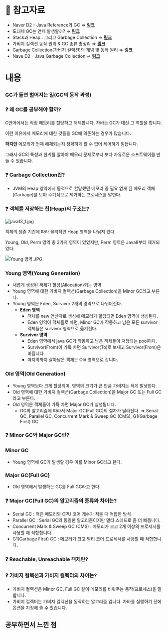 # 🔗 참고자료

- Naver D2 - Java Reference와 GC ⇒ [**링크**](https://d2.naver.com/helloworld/329631)
- 도대체 GC는 언제 발생할까? ⇒ [**링크**](https://colinch4.github.io/2020-07-30/t-17/)
- Stack과 Heap.. 그리고 Garbage Collection ⇒ [**링크**](https://thisisprogrammingworld.tistory.com/178)
- 가비지 컬렉션 동작 원리 & GC 종류 총정리 ⇒ [**링크**](https://inpa.tistory.com/entry/JAVA-%E2%98%95-%EA%B0%80%EB%B9%84%EC%A7%80-%EC%BB%AC%EB%A0%89%EC%85%98GC-%EB%8F%99%EC%9E%91-%EC%9B%90%EB%A6%AC-%EC%95%8C%EA%B3%A0%EB%A6%AC%EC%A6%98-%F0%9F%92%AF-%EC%B4%9D%EC%A0%95%EB%A6%AC)
- Garbage Collection(가비지 컬렉션)의 개념 및 동작 원리 ⇒ [**링크**](https://mangkyu.tistory.com/118)
- Nave D2 - Java Garbage Collection ⇒ [**링크**](https://d2.naver.com/helloworld/1329)

# 내용

### GC가 돌면 벌어지는 일(GC의 동작 과정)

### ❓ 왜 GC를 공부해야 할까?

C언어에서는 직접 메모리를 할당하고 해제합니다. 자바는 GC가 대신 그 역할을 합니다.

이런 이유에서 메모리에 대한 것들을 GC에 의존하는 경우가 많습니다.

**하지만** 메모리가 언제 해제되는지 정확하게 할 수 없어 제어하기 힘듭니다.

그래서 GC의 특성과 한계를 알아야 메모리 문제로부터 보다 자유로운 소프트웨어를 만들 수 있습니다.

### ❓ Garbage Collection란?

- JVM의 Heap 영역에서 동적으로 할당했던 메모리 중 필요 없게 된 메모리 객체(Garbage)를 모아 주기적으로 제거하는 프로세스를 말한다.

### ❓ 객체를 저장하는 힙(Heap)의 구조는?

![java13_1.jpg](https://s3-us-west-2.amazonaws.com/secure.notion-static.com/9c4d2178-8c9e-47ae-8a56-025a79fc3392/java13_1.jpg)

객체의 생존 기간에 따라 물리적인 Heap 영역을 나눠져 있다.

Young, Old, Perm 영역 총 3가지 영역이 있었지만, Perm 영역은 Java8부터 제거되었다.

![Young 영역.JPG](https://s3-us-west-2.amazonaws.com/secure.notion-static.com/87449c2d-e9b2-4fe4-8def-96cd16a128f1/Young_%EC%98%81%EC%97%AD.jpg)

### Young 영역(Young Generation)

- 새롭게 생성된 객체가 할당(Allocation)되는 영역
- Young 영역에 대한 가비지 컬렉션(Garbage Collection)을 Minor GC라고 부른다.
- Young 영역은 Eden, Survivor 2개의 영역으로 나뉘어진다.
    - **Eden 영역**
        - 객체를 new 연산자로 생성해 메모리가 할당되면 Eden 영역에 생성된다.
        - Eden 영역이 객체들로 차면, Minor GC가 작동하고 남은 모든 survivor 객체들은 survivor 영역으로 옮겨진다.
    - **Survivor 영역**
        - Eden 영역에서 java GC가 작동하고 남은 객체들이 저장되는 pool이다.
        - Survivor(From)이 가득 차면 Survivor(To)로 보내고 Survivor(From)은 비웁니다.
        - 마지막까지 살아남은 객체는 Old 영역으로 갑니다.

### Old 영역(Old Generation)

- Young 영역보다 크게 할당되며, 영역의 크기가 큰 만큼 가비지는 적게 발생한다.
- Old 영역에 대한 가비지 컬렉션(Garbage Collection)을 Major GC 또는 Full GC라고 부른다.
- Old 영역은 객체들이 가득 차면 Major GC가 실행됩니다.
    - GC의 알고리즘에 따라서 Major GC(Full GC)의 절차가 달라진다.
      ⇒ Serial GC, Parallel GC, Concurrent Mark & Sweep GC (CMS), G1(Garbage First) GC

### ❓ Minor GC와 Major GC란?

### Minor GC

- Young 영역에 GC가 발생할 경우 이를 Minor GC라고 한다.

### Major GC(Full GC)

- Old 영역에서 발생하는 GC를 Full GC라고 한다.

### ❓ Major GC(Full GC)의 알고리즘의 종류와 차이는?

- Serial GC : 적은 메모리와 CPU 코어 개수가 적을 때 적합한 방식
- Parallel GC : Serial GC와 동일한 알고리즘이지만 멀티 스레드로 좀 더 빠릅니다.
- Concurrent Mark & Sweep GC (CMS) : 메모리가 크고 2개 이상의 프로세서를 사용할 때 적합합니다.
- G1(Garbage First) GC : 메모리가 크고 멀티 코어 프로세서를 사용할 때 적합합니다.

### ❓ Reachable, Unreachable 객체란?

### ❓ 가비지 컬렉션과 가비지 컬렉터의 차이는?

- 가비지 컬렉션은  Minor GC, Full GC 같이 메모리를 비워주는 동작(프로세스)을 말합니다.
- 가비지 컬렉터는 가비지 컬렉션을 동작하는 알고리즘 입니다.
  자바를 실행하기 전에 옵션을 지정해 줄 수 있습니다.

## 공부하면서 느낀 점